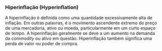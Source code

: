 ### Hiperinflação (Hyperinflation)

A hiperinflação é definida como uma quantidade excessivamente alta de inflação. Em outras palavras, é o movimento ascendente extremo do preço de uma mercadoria, ativo ou moeda, particularmente em um curto espaço de tempo. A hiperinflação geralmente se deve a um aumento na demanda da _commodity_ ou ativo em questão. Hiperinflação também significa uma perda de valor ou poder de compra.